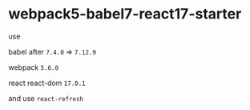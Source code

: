 # webpack5-babel7-react17-starter

use

babel after `7.4.0` => `7.12.9`

webpack `5.6.0`

react react-dom `17.0.1`

and use `react-refresh`
